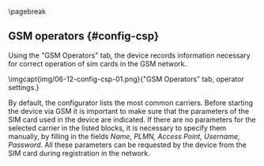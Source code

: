 \pagebreak

## GSM operators {#config-csp}

Using the "GSM Operators" tab, the device records information necessary for correct operation of sim cards in the GSM network.

\imgcapt{img/06-12-config-csp-01.png}{"GSM Operators” tab, operator settings.}


By default, the configurator lists the most common carriers. Before starting the device via GSM it is important to make sure that the parameters of the SIM card used in the device are indicated.
If there are no parameters for the selected carrier in the listed blocks, it is necessary to specify them manually, by filling in the fields _Name, PLMN, Access Point, Username, Password_. All these parameters can be requested by the device from the SIM card during registration in the network.

